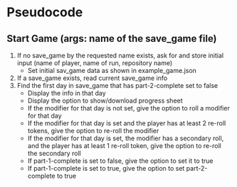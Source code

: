 # Pseudocode

## Start Game (args: name of the save_game file)

1. If no save_game by the requested name exists, ask for and store initial input (name of player, name of run, repository name)
   - Set initial sav_game data as shown in example_game.json
2. If a save_game exists, read current save_game info
3. Find the first day in save_game that has part-2-complete set to false
   - Display the info in that day
   - Display the option to show/download progress sheet
   - If the modifier for that day is not set, give the option to roll a modifier for that day
   - If the modifier for that day is set and the player has at least 2 re-roll tokens, give the option to re-roll the modifier
   - If the modifier for that day is set, the modifier has a secondary roll, and the player has at least 1 re-roll token, give the option to re-roll the secondary roll
   - If part-1-complete is set to false, give the option to set it to true
   - If part-1-complete is set to true, give the option to set part-2-complete to true
